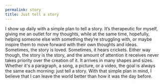 ```yaml
---
permalink: story
title: Just tell a story
---
```


I show up daily with a simple plan to tell a story. It’s therapeutic for myself, giving me an outlet for my thoughts, while at the same time, hopefully, helping someone else with something they’re struggling with, or maybe inspire them to move forward with their own thoughts and ideas. Sometimes, the story is loved. Sometimes, it hears crickets. Either way though, the story is the story, and the amount of attention it receives never takes priority over the creation of it. It arrives in many shapes and sizes. Whether it's a paragraph, a song, a picture, or a video, the goal is always the same each morning: just tell a story. With that simple plan in mind, I believe that I can leave the world better than how it was the day before.